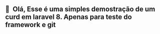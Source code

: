 <h2>👋 &nbsp;Olá, Esse é uma simples demostração de um curd em laravel 8. Apenas para teste do framework e git</h2>
  